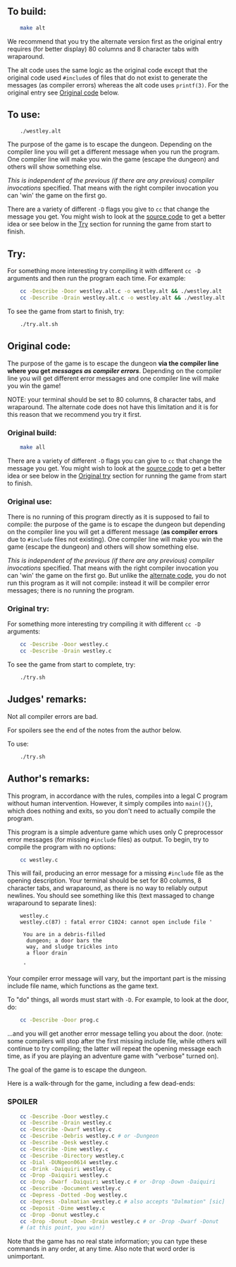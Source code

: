 ## To build:

```sh
    make alt
```

We recommend that you try the alternate version first as the original entry
requires (for better display) 80 columns and 8 character tabs with wraparound.

The alt code uses the same logic as the original code except that the original
code used `#include`s of files that do not exist to generate the messages (as
compiler errors) whereas the alt code uses `printf(3)`. For the original entry
see [Original code](#original-code) below.


## To use:

```sh
    ./westley.alt
```

The purpose of the game is to escape the dungeon. Depending on the compiler line
you will get a different message when you run the program. One compiler line
will make you win the game (escape the dungeon) and others will show something
else.

_This is independent of the previous (if there are any previous) compiler
invocations_ specified. That means with the right compiler invocation you can
'win' the game on the first go.

There are a variety of different `-D` flags you give to `cc` that change the
message you get. You might wish to look at the [source code](westley.alt.c) to
get a better idea or see below in the [Try](#try) section for running the game
from start to finish.


## Try:

For something more interesting try compiling it with different `cc -D` arguments
and then run the program each time.  For example:

```sh
    cc -Describe -Door westley.alt.c -o westley.alt && ./westley.alt
    cc -Describe -Drain westley.alt.c -o westley.alt && ./westley.alt
```

To see the game from start to finish, try:

```sh
    ./try.alt.sh
```


## Original code:

The purpose of the game is to escape the dungeon **via the compiler line
where you get _messages as compiler errors_**. Depending on the compiler line you
will get different error messages and one compiler line will make you win the
game!

NOTE: your terminal should be set to 80 columns, 8 character tabs, and
wraparound. The alternate code does not have this limitation and it is for this
reason that we recommend you try it first.


### Original build:

```sh
    make all
```

There are a variety of different `-D` flags you can give to `cc` that change the
message you get. You might wish to look at the [source code](westley.c) to get a
better idea or see below in the [Original try](#original-try) section for
running the game from start to finish.


### Original use:

There is no running of this program directly as it is supposed to fail to
compile: the purpose of the game is to escape the dungeon but depending on the
compiler line you will get a different message (**as compiler errors** due to
`#include` files not existing). One compiler line will make you win the game
(escape the dungeon) and others will show something else.

_This is independent of the previous (if there are any previous) compiler
invocations_ specified. That means with the right compiler invocation you can
'win' the game on the first go. But unlike the [alternate code](westley.alt.c),
you do not run this program as it will not compile: instead it will be compiler
error messages; there is no running the program.


### Original try:

For something more interesting try compiling it with different `cc -D`
arguments:

```sh
    cc -Describe -Door westley.c
    cc -Describe -Drain westley.c
```

To see the game from start to complete, try:

```sh
    ./try.sh
```


## Judges' remarks:

Not all compiler errors are bad.

For spoilers see the end of the notes from the author below.

To use:

```sh
    ./try.sh
```


## Author's remarks:

This program, in accordance with the rules, compiles into a legal
C program without human intervention.  However, it simply compiles
into `main(){}`, which does nothing and exits, so you don't need
to actually compile the program.

This program is a simple adventure game which uses only C preprocessor
error messages (for missing `#include` files) as output.  To begin,
try to compile the program with no options:

```sh
    cc westley.c
```

This will fail, producing an error message for a missing `#include`
file as the opening description.  Your terminal should be set for
80 columns, 8 character tabs, and wraparound, as there is no way
to reliably output newlines.  You should see something like this
(text massaged to change wraparound to separate lines):

```
    westley.c
    westley.c(87) : fatal error C1024: cannot open include file '

     You are in a debris-filled
      dungeon; a door bars the
      way, and sludge trickles into
      a floor drain

     '
```

Your compiler error message will vary, but the important part is the
missing include file name, which functions as the game text.

To "do" things, all words must start with `-D`.  For example, to
look at the door, do:

```sh
    cc -Describe -Door prog.c
```

...and you will get another error message telling you about the door.
(note: some compilers will stop after the first missing include file,
while others will continue to try compiling; the latter will repeat
the opening message each time, as if you are playing an adventure game
with "verbose" turned on).

The goal of the game is to escape the dungeon.

Here is a walk-through for the game, including a few dead-ends:


### SPOILER

```sh
    cc -Describe -Door westley.c
    cc -Describe -Drain westley.c
    cc -Describe -Dwarf westley.c
    cc -Describe -Debris westley.c # or -Dungeon
    cc -Describe -Desk westley.c
    cc -Describe -Dime westley.c
    cc -Describe -Directory westley.c
    cc -Dial -DUNgeon0614 westley.c
    cc -Drink -Daiquiri westley.c
    cc -Drop -Daiquiri westley.c
    cc -Drop -Dwarf -Daiquiri westley.c # or -Drop -Down -Daiquiri
    cc -Describe -Document westley.c
    cc -Depress -Dotted -Dog westley.c
    cc -Depress -Dalmatian westley.c # also accepts "Dalmation" [sic]
    cc -Deposit -Dime westley.c
    cc -Drop -Donut westley.c
    cc -Drop -Donut -Down -Drain westley.c # or -Drop -Dwarf -Donut
    # (at this point, you win!)
```

Note that the game has no real state information; you can type these
commands in any order, at any time.  Also note that word order is
unimportant.


<!--

    Copyright © 1984-2024 by Landon Curt Noll. All Rights Reserved.

    You are free to share and adapt this file under the terms of this license:

	Creative Commons Attribution-ShareAlike 4.0 International (CC BY-SA 4.0)

    For more information, see:

	https://creativecommons.org/licenses/by-sa/4.0/

-->
